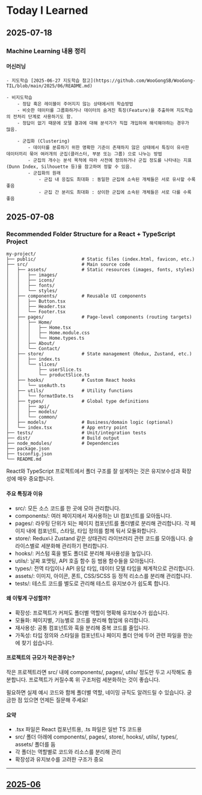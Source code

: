 # Today I Learned


## 2025-07-18
### Machine Learning 내용 정리
#### 머신러닝
    - 지도학습 [2025-06-27 지도학습 참고](https://github.com/WooGongSB/WooGong-TIL/blob/main/2025/06/README.md)

    - 비지도학습
        - 정답 혹은 레이블이 주어지지 않는 상태에서의 학습방법
        - 비슷한 데이터를 그룹화하거나 데이터의 숨겨진 특징(Feature)을 추출하여 지도학습의 전처리 단계로 사용하기도 함.
        - 정답이 없기 때문에 모델 결과에 대해 분석가가 직접 개입하여 해석해야하는 경우가 많음.

        - 군집화 (Clustering)
            - 데이터를 분류하기 위한 명확한 기준이 존재하지 않은 상태에서 특징이 유사한 데이터끼리 묶어 여러개의 군집(클러스터, 부분 또는 그룹) 으로 나누는 방법
            - 군집의 개수는 분석 목적에 따라 사전에 정의하거나 군집 정도를 나타내는 지표(Dunn Index, Silhouette 등)을 참고하여 정할 수 있음.
            - 군집화의 원래
                - 군집 내 응집도 최대화 : 동일한 군집에 소속된 개체들은 서로 유사할 수록 좋음
                - 군집 간 분리도 최대화 : 상이한 군집에 소속된 개체들은 서로 다를 수록 좋음


## 2025-07-08

### Recommended Folder Structure for a React + TypeScript Project
```
my-project/
├── public/                 # Static files (index.html, favicon, etc.)
├── src/                    # Main source code
│   ├── assets/             # Static resources (images, fonts, styles)
│   │   ├── images/
│   │   ├── icons/
│   │   ├── fonts/
│   │   └── styles/
│   ├── components/         # Reusable UI components
│   │   ├── Button.tsx
│   │   ├── Header.tsx
│   │   └── Footer.tsx
│   ├── pages/              # Page-level components (routing targets)
│   │   ├── Home/
│   │   │   ├── Home.tsx
│   │   │   ├── Home.module.css
│   │   │   └── Home.types.ts
│   │   ├── About/
│   │   └── Contact/
│   ├── store/              # State management (Redux, Zustand, etc.)
│   │   ├── index.ts
│   │   └── slices/
│   │       ├── userSlice.ts
│   │       └── productSlice.ts
│   ├── hooks/              # Custom React hooks
│   │   └── useAuth.ts
│   ├── utils/              # Utility functions
│   │   └── formatDate.ts
│   ├── types/              # Global type definitions
│   │   ├── api/
│   │   ├── models/
│   │   └── common/
│   ├── models/             # Business/domain logic (optional)
│   └── index.tsx           # App entry point
├── tests/                  # Unit/integration tests
├── dist/                   # Build output
├── node_modules/           # Dependencies
├── package.json
├── tsconfig.json
└── README.md
```
React와 TypeScript 프로젝트에서 폴더 구조를 잘 설계하는 것은 유지보수성과 확장성에 매우 중요합니다. 

#### 주요 특징과 이유
- src/: 모든 소스 코드를 한 곳에 모아 관리합니다.
- components/: 여러 페이지에서 재사용하는 UI 컴포넌트를 모아둡니다.
- pages/: 라우팅 단위가 되는 페이지 컴포넌트를 폴더별로 분리해 관리합니다. 각 페이지 내에 컴포넌트, 스타일, 타입 정의를 함께 둬서 모듈화합니다.
- store/: Redux나 Zustand 같은 상태관리 라이브러리 관련 코드를 모아둡니다. 슬라이스별로 세분화해 관리하기 편리합니다.
- hooks/: 커스텀 훅을 별도 폴더로 분리해 재사용성을 높입니다.
- utils/: 날짜 포맷팅, API 호출 함수 등 범용 함수들을 모아둡니다.
- types/: 전역 타입이나 API 응답 타입, 데이터 모델 타입을 체계적으로 관리합니다.
- assets/: 이미지, 아이콘, 폰트, CSS/SCSS 등 정적 리소스를 분리해 관리합니다.
- tests/: 테스트 코드를 별도로 관리해 테스트 유지보수가 쉽도록 합니다.

#### 왜 이렇게 구성할까?
- 확장성: 프로젝트가 커져도 폴더별 역할이 명확해 유지보수가 쉽습니다.
- 모듈화: 페이지별, 기능별로 코드를 분리해 협업에 유리합니다.
- 재사용성: 공통 컴포넌트와 훅을 분리해 중복 코드를 줄입니다.
- 가독성: 타입 정의와 스타일을 컴포넌트나 페이지 폴더 안에 두어 관련 파일을 한눈에 찾기 쉽습니다.

#### 프로젝트의 규모가 작은경우는?
작은 프로젝트라면 src/ 내에 components/, pages/, utils/ 정도만 두고 시작해도 충분합니다. 프로젝트가 커질수록 위 구조처럼 세분화하는 것이 좋습니다.

필요하면 실제 예시 코드와 함께 폴더별 역할, 네이밍 규칙도 알려드릴 수 있습니다. 궁금한 점 있으면 언제든 질문해 주세요!

#### 요약
- .tsx 파일은 React 컴포넌트용, .ts 파일은 일반 TS 코드용
- src/ 폴더 아래에 components/, pages/, store/, hooks/, utils/, types/, assets/ 폴더를 둠
- 각 폴더는 역할별로 코드와 리소스를 분리해 관리
- 확장성과 유지보수를 고려한 구조가 중요

---
## [2025-06](https://github.com/WooGongSB/WooGong-TIL/blob/main/2025/06/README.md)

